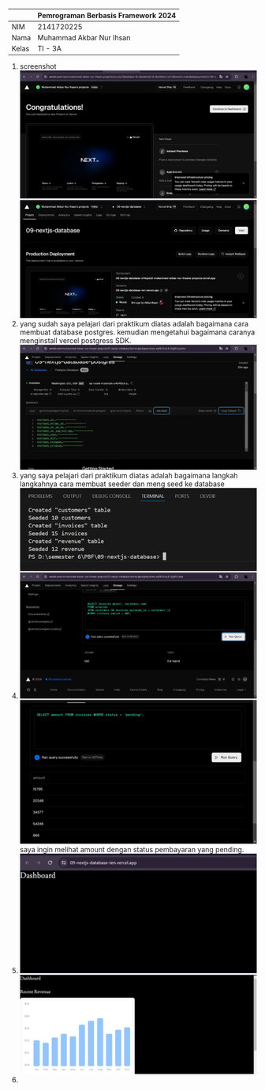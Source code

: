 |  | Pemrograman Berbasis Framework 2024 |
|--|--|
| NIM |  2141720225|
| Nama |  Muhammad Akbar Nur Ihsan |
| Kelas | TI - 3A |

1. screenshot
    ![Screenshot](assets-report/1.png)
    ![Screenshot](assets-report/2.png)
2. yang sudah saya pelajari dari praktikum diatas adalah bagaimana cara membuat database postgres. kemudian mengetahui bagaimana caranya menginstall vercel postgress SDK.
        ![Screenshot](assets-report/3.png)
3. yang saya pelajari dari praktikum diatas adalah bagaimana langkah langkahnya cara membuat seeder dan meng seed ke database 
        ![Screenshot](assets-report/4.png)
4. ![Screenshot](assets-report/5.png)
![Screenshot](assets-report/6.png)
saya ingin melihat amount dengan status pembayaran yang pending.
5. ![Screenshot](assets-report/7.png)
![Screenshot](assets-report/7.2.png)
6. 